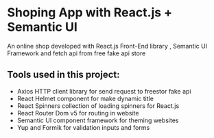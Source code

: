 
# Shoping App with React.js + Semantic UI 

An online shop developed with React.js Front-End library , Semantic UI Framework and fetch api from free fake api store

## Tools used in this project:
<ul>
  <li>Axios HTTP client library for send request to freestor fake api </li>
  <li>React Helmet component for make dynamic title</li>
  <li>React Spinners collection of loading spinners for React.js</li>
  <li>React Router Dom v5 for routing in website</li>
  <li> Semantic UI component framework for theming websites </li>
  <li> Yup and Formik for validation inputs and forms </li>
</ul>

